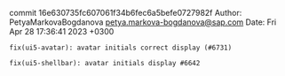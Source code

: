 commit 16e630735fc607061f34b6fec6a5befe0727982f
Author: PetyaMarkovaBogdanova <petya.markova-bogdanova@sap.com>
Date:   Fri Apr 28 17:36:41 2023 +0300

    fix(ui5-avatar): avatar initials correct display (#6731)
    
    fix(ui5-shellbar): avatar initials display #6642
